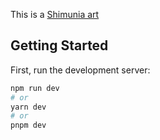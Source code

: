 This is a [Shimunia art](https://shimunia.com/)

## Getting Started

First, run the development server:

```bash
npm run dev
# or
yarn dev
# or
pnpm dev
```
